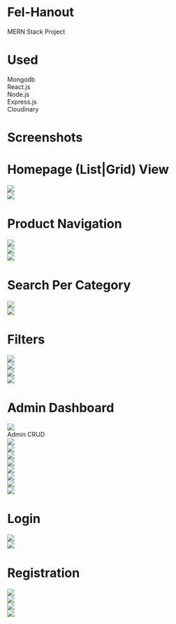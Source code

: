 # Fel-Hanout
MERN Stack Project
# Used
Mongodb
<br/>React.js
<br/>Node.js
<br/>Express.js
<br/>Cloudinary

# Screenshots
# Homepage (List|Grid) View
<div><img src="https://user-images.githubusercontent.com/100727442/216759473-9587027e-b9d5-4775-81f8-7028885cdcec.png"></div>
<div><img src="https://user-images.githubusercontent.com/100727442/216759471-52dafefe-e3c6-42c4-b7c5-268120bb84f2.png"></div>

# Product Navigation
<div><img src="https://user-images.githubusercontent.com/100727442/216759245-a63eb1fd-f4d0-4108-9caf-09f3a3298894.png"></div>
<div><img src="https://user-images.githubusercontent.com/100727442/216759249-595c456a-7a22-4630-b776-0cc932d4d172.png"></div>
<div><img src="https://user-images.githubusercontent.com/100727442/216759242-ae5b4838-4e43-47ea-979e-71e946030945.png"></div>

# Search Per Category
<div><img src="https://user-images.githubusercontent.com/100727442/216759307-ce96a64b-92f7-4452-80e4-93c974d2405e.png"></div>
<div><img src="https://user-images.githubusercontent.com/100727442/216759310-31845ade-1faa-49a6-b2b4-40ee9f9ef636.png"></div>

# Filters
<div><img src="https://user-images.githubusercontent.com/100727442/216759318-1584023c-1cba-4d22-8da0-02758b3d29a1.png"></div>
<div><img src="https://user-images.githubusercontent.com/100727442/216759316-ed6d3186-a439-4669-8d01-d991409af31b.png"></div>
<div><img src="https://user-images.githubusercontent.com/100727442/216759305-40e3a92f-0f0f-4e0e-a522-ce1cd508ec51.png"></div>
<div><img src="https://user-images.githubusercontent.com/100727442/216759322-9d6a7b0b-e86b-4656-9b3a-219352eb927e.png"></div>

# Admin Dashboard
<div><img src="https://user-images.githubusercontent.com/100727442/216759553-5ef50a54-1ca8-4b1c-b54c-34aed20e841c.png"></div
 
# Admin CRUD
<div><img src="https://user-images.githubusercontent.com/100727442/216759713-e797fe97-687b-4016-a112-a0dc7c470c1c.png"></div>
<div><img src="https://user-images.githubusercontent.com/100727442/216759714-5755d58c-f9f1-4b72-bc7a-ff0257302de0.png"></div>
<div><img src="https://user-images.githubusercontent.com/100727442/216759711-029016f0-8c75-4c79-bf99-e5f47af3f39c.png"></div>
<div><img src="https://user-images.githubusercontent.com/100727442/216759720-e8682822-8824-4baf-8aa1-dea8c131db90.png"></div>
<div><img src="https://user-images.githubusercontent.com/100727442/216759724-b33f0005-10a0-47ab-836e-eda8cca0f65c.png"></div>
<div><img src="https://user-images.githubusercontent.com/100727442/216759725-249acb62-04a2-4ca3-b2cf-4917a13ed615.png"></div>
<div><img src="https://user-images.githubusercontent.com/100727442/216759722-6e2b0faf-0a0e-43c3-a9c4-26bfedfe380f.png"></div>
<div><img src="https://user-images.githubusercontent.com/100727442/216759723-35a9761e-7d4b-4d79-8ba1-2640572cb86a.png"></div>

# Login
<div><img src="https://user-images.githubusercontent.com/100727442/216759620-867c3b33-d5ea-41e6-bf98-681db1eb7832.png"></div>
<div><img src="https://user-images.githubusercontent.com/100727442/216759613-671a9ff8-8077-4372-b68e-b613382c1c13.png"></div>

# Registration
<div><img src="https://user-images.githubusercontent.com/100727442/216759616-040c3202-6915-42b6-a801-6f907a786b95.png"></div>
<div><img src="https://user-images.githubusercontent.com/100727442/216759617-3c566790-f746-4f4b-b89e-59a533267856.png"></div>
<div><img src="https://user-images.githubusercontent.com/100727442/216759618-86ebbeb4-c507-49d2-a5ce-08b97995d150.png"></div>
<div><img src="https://user-images.githubusercontent.com/100727442/216759619-3e32f7e3-5044-4546-9706-145a9f57eaf4.png"></div>

